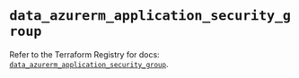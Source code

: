 # `data_azurerm_application_security_group`

Refer to the Terraform Registry for docs: [`data_azurerm_application_security_group`](https://registry.terraform.io/providers/hashicorp/azurerm/4.25.0/docs/data-sources/application_security_group).
